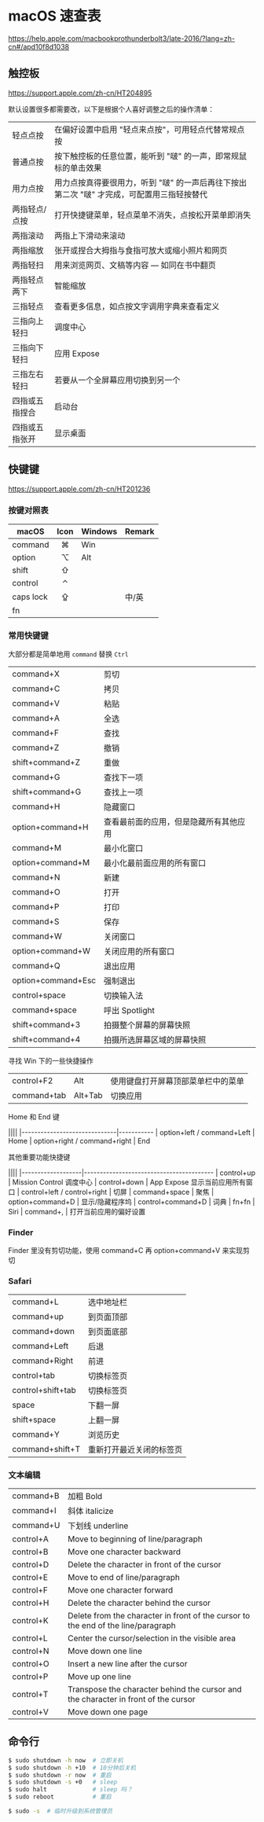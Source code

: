 # macOS 速查表

https://help.apple.com/macbookprothunderbolt3/late-2016/?lang=zh-cn#/apd10f8d1038


## 触控板

https://support.apple.com/zh-cn/HT204895

默认设置很多都需要改，以下是根据个人喜好调整之后的操作清单：

|||
|----------|--------------------------------------------------------------------------------------------
| 轻点点按 | 在偏好设置中启用 "轻点来点按"，可用轻点代替常规点按
| 普通点按 | 按下触控板的任意位置，能听到 "啵" 的一声，即常规鼠标的单击效果
| 用力点按 | 用力点按真得要很用力，听到 "啵" 的一声后再往下按出第二次 "啵" 才完成，可配置用三指轻按替代
| 两指轻点/点按 | 打开快捷键菜单，轻点菜单不消失，点按松开菜单即消失
| 两指滚动 | 两指上下滑动来滚动
| 两指缩放 | 张开或捏合大拇指与食指可放大或缩小照片和网页
| 两指轻扫 | 用来浏览网页、文稿等内容 — 如同在书中翻页
| 两指轻点两下 | 智能缩放
| 三指轻点     | 查看更多信息，如点按文字调用字典来查看定义
| 三指向上轻扫 | 调度中心
| 三指向下轻扫 | 应用 Expose
| 三指左右轻扫 | 若要从一个全屏幕应用切换到另一个
| 四指或五指捏合 | 启动台
| 四指或五指张开 | 显示桌面


## 快键键

https://support.apple.com/zh-cn/HT201236

### 按键对照表

|  macOS   | Icon | Windows | Remark
|----------|:----:|---------|---------
| command  |  ⌘   |   Win   ||
| option   |  ⌥   |   Alt   ||
| shift    |  ⇧   |         ||
| control  |  ⌃   |         ||
| caps lock|  ⇪   |         | 中/英
| fn       |      |         |||

### 常用快键键

大部分都是简单地用 `command` 替换 `Ctrl`

|||
|-----------|---------------------------------------------------------------------- 
| command+X | 剪切
| command+C | 拷贝
| command+V | 粘贴
| command+A | 全选
| command+F | 查找
| command+Z | 撤销
| shift+command+Z  | 重做
| command+G | 查找下一项
| shift+command+G  | 查找上一项
| command+H | 隐藏窗口
| option+command+H | 查看最前面的应用，但是隐藏所有其他应用
| command+M | 最小化窗口
| option+command+M | 最小化最前面应用的所有窗口
| command+N | 新建
| command+O | 打开
| command+P | 打印
| command+S | 保存
| command+W | 关闭窗口
| option+command+W | 关闭应用的所有窗口
| command+Q | 退出应用
| option+command+Esc | 强制退出
| control+space | 切换输入法
| command+space | 呼出 Spotlight
| shift+command+3    | 拍摄整个屏幕的屏幕快照
| shift+command+4    | 拍摄所选屏幕区域的屏幕快照

寻找 Win 下的一些快捷操作

||||
|-------------|----------------|--------------------------
| control+F2  | Alt            | 使用键盘打开屏幕顶部菜单栏中的菜单
| command+tab | Alt+Tab        | 切换应用

Home 和 End 键

||||
|------------------------------|-----------
| option+left / command+Left   | Home
| option+right / command+right | End

其他重要功能快捷键

||||
|-------------------|-----------------------------------------
| control+up        | Mission Control 调度中心
| control+down      | App Expose 显示当前应用所有窗口
| control+left / control+right | 切屏
| command+space     | 聚焦
| option+command+D  | 显示/隐藏程序坞
| control+command+D | 词典
| fn+fn             | Siri
| command+,         | 打开当前应用的偏好设置

### Finder

Finder 里没有剪切功能，使用 command+C 再 option+command+V 来实现剪切

### Safari

|||
|-----------------|---------------------------------
| command+L       | 选中地址栏
| command+up      | 到页面顶部
| command+down    | 到页面底部
| command+Left    | 后退
| command+Right   | 前进
| control+tab       | 切换标签页
| control+shift+tab | 切换标签页
| space           | 下翻一屏
| shift+space     | 上翻一屏
| command+Y       | 浏览历史
| command+shift+T | 重新打开最近关闭的标签页

### 文本编辑

|||
|-------------|---------------------------------
| command+B   | 加粗 Bold
| command+I   | 斜体 italicize
| command+U   | 下划线 underline
| control+A   | Move to beginning of line/paragraph
| control+B   | Move one character backward
| control+D   | Delete the character in front of the cursor
| control+E   | Move to end of line/paragraph
| control+F   | Move one character forward
| control+H   | Delete the character behind the cursor
| control+K   | Delete from the character in front of the cursor to the end of the line/paragraph
| control+L   | Center the cursor/selection in the visible area
| control+N   | Move down one line
| control+O   | Insert a new line after the cursor
| control+P   | Move up one line
| control+T   | Transpose the character behind the cursor and the character in front of the cursor
| control+V   | Move down one page

## 命令行

```bash
$ sudo shutdown -h now  # 立即关机
$ sudo shutdown -h +10  # 10分钟后关机
$ sudo shutdown -r now  # 重启
$ sudo shutdown -s +0   # sleep
$ sudo halt             # sleep 吗？
$ sudo reboot           # 重启

$ sudo -s  # 临时升级到系统管理员
```

